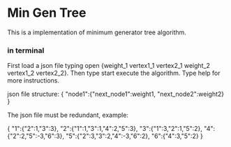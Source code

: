 # Min Gen Tree

This is a implementation of minimum generator tree algorithm.

### in terminal
First load a json file typing open {weight_1 vertex1_1 vertex2_1 weight_2 vertex1_2 vertex2_2}. Then type start execute the algorithm. Type help for more instructions.

json file structure:
{
    "node1":{"next_node1":weight1, "next_node2":weight2}
}

The json file must be redundant, example:

{
    "1":{"2":1,"3":3},
    "2":{"1":1,"3":1,"4":2,"5":3},
    "3":{"1":3,"2":1,"5":2},
    "4":{"2":2,"5":-3,"6":3},
    "5":{"2":3,"3":2,"4":-3,"6":2},
    "6":{"4":3,"5":2}
}